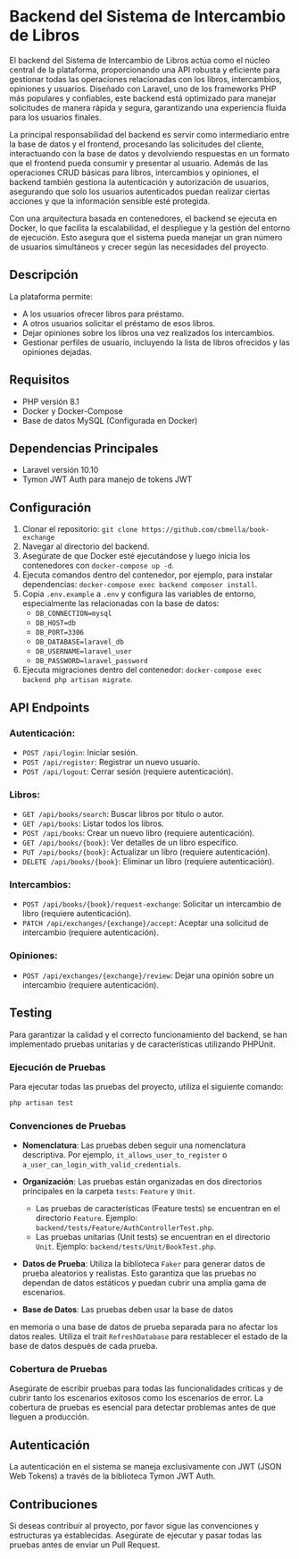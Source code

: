 # Backend del Sistema de Intercambio de Libros

El backend del Sistema de Intercambio de Libros actúa como el núcleo central de la plataforma, proporcionando una API robusta y eficiente para gestionar todas las operaciones relacionadas con los libros, intercambios, opiniones y usuarios. Diseñado con Laravel, uno de los frameworks PHP más populares y confiables, este backend está optimizado para manejar solicitudes de manera rápida y segura, garantizando una experiencia fluida para los usuarios finales.

La principal responsabilidad del backend es servir como intermediario entre la base de datos y el frontend, procesando las solicitudes del cliente, interactuando con la base de datos y devolviendo respuestas en un formato que el frontend pueda consumir y presentar al usuario. Además de las operaciones CRUD básicas para libros, intercambios y opiniones, el backend también gestiona la autenticación y autorización de usuarios, asegurando que solo los usuarios autenticados puedan realizar ciertas acciones y que la información sensible esté protegida.

Con una arquitectura basada en contenedores, el backend se ejecuta en Docker, lo que facilita la escalabilidad, el despliegue y la gestión del entorno de ejecución. Esto asegura que el sistema pueda manejar un gran número de usuarios simultáneos y crecer según las necesidades del proyecto.

## Descripción

La plataforma permite:

-   A los usuarios ofrecer libros para préstamo.
-   A otros usuarios solicitar el préstamo de esos libros.
-   Dejar opiniones sobre los libros una vez realizados los intercambios.
-   Gestionar perfiles de usuario, incluyendo la lista de libros ofrecidos y las opiniones dejadas.

## Requisitos

-   PHP versión 8.1
-   Docker y Docker-Compose
-   Base de datos MySQL (Configurada en Docker)

## Dependencias Principales

-   Laravel versión 10.10
-   Tymon JWT Auth para manejo de tokens JWT

## Configuración

1. Clonar el repositorio: `git clone https://github.com/cbmella/book-exchange`
2. Navegar al directorio del backend.
3. Asegúrate de que Docker esté ejecutándose y luego inicia los contenedores con `docker-compose up -d`.
4. Ejecuta comandos dentro del contenedor, por ejemplo, para instalar dependencias: `docker-compose exec backend composer install`.
5. Copia `.env.example` a `.env` y configura las variables de entorno, especialmente las relacionadas con la base de datos:
    - `DB_CONNECTION=mysql`
    - `DB_HOST=db`
    - `DB_PORT=3306`
    - `DB_DATABASE=laravel_db`
    - `DB_USERNAME=laravel_user`
    - `DB_PASSWORD=laravel_password`
6. Ejecuta migraciones dentro del contenedor: `docker-compose exec backend php artisan migrate`.

## API Endpoints

### Autenticación:

-   `POST /api/login`: Iniciar sesión.
-   `POST /api/register`: Registrar un nuevo usuario.
-   `POST /api/logout`: Cerrar sesión (requiere autenticación).

### Libros:

-   `GET /api/books/search`: Buscar libros por título o autor.
-   `GET /api/books`: Listar todos los libros.
-   `POST /api/books`: Crear un nuevo libro (requiere autenticación).
-   `GET /api/books/{book}`: Ver detalles de un libro específico.
-   `PUT /api/books/{book}`: Actualizar un libro (requiere autenticación).
-   `DELETE /api/books/{book}`: Eliminar un libro (requiere autenticación).

### Intercambios:

-   `POST /api/books/{book}/request-exchange`: Solicitar un intercambio de libro (requiere autenticación).
-   `PATCH /api/exchanges/{exchange}/accept`: Aceptar una solicitud de intercambio (requiere autenticación).

### Opiniones:

-   `POST /api/exchanges/{exchange}/review`: Dejar una opinión sobre un intercambio (requiere autenticación).

## Testing

Para garantizar la calidad y el correcto funcionamiento del backend, se han implementado pruebas unitarias y de características utilizando PHPUnit.

### Ejecución de Pruebas

Para ejecutar todas las pruebas del proyecto, utiliza el siguiente comando:

```bash
php artisan test
```

### Convenciones de Pruebas

-   **Nomenclatura**: Las pruebas deben seguir una nomenclatura descriptiva. Por ejemplo, `it_allows_user_to_register` o `a_user_can_login_with_valid_credentials`.
-   **Organización**: Las pruebas están organizadas en dos directorios principales en la carpeta `tests`: `Feature` y `Unit`.
    -   Las pruebas de características (Feature tests) se encuentran en el directorio `Feature`. Ejemplo: `backend/tests/Feature/AuthControllerTest.php`.
    -   Las pruebas unitarias (Unit tests) se encuentran en el directorio `Unit`. Ejemplo: `backend/tests/Unit/BookTest.php`.
-   **Datos de Prueba**: Utiliza la biblioteca `Faker` para generar datos de prueba aleatorios y realistas. Esto garantiza que las pruebas no dependan de datos estáticos y puedan cubrir una amplia gama de escenarios.

-   **Base de Datos**: Las pruebas deben usar la base de datos

en memoria o una base de datos de prueba separada para no afectar los datos reales. Utiliza el trait `RefreshDatabase` para restablecer el estado de la base de datos después de cada prueba.

### Cobertura de Pruebas

Asegúrate de escribir pruebas para todas las funcionalidades críticas y de cubrir tanto los escenarios exitosos como los escenarios de error. La cobertura de pruebas es esencial para detectar problemas antes de que lleguen a producción.

## Autenticación

La autenticación en el sistema se maneja exclusivamente con JWT (JSON Web Tokens) a través de la biblioteca Tymon JWT Auth.

## Contribuciones

Si deseas contribuir al proyecto, por favor sigue las convenciones y estructuras ya establecidas. Asegúrate de ejecutar y pasar todas las pruebas antes de enviar un Pull Request.
